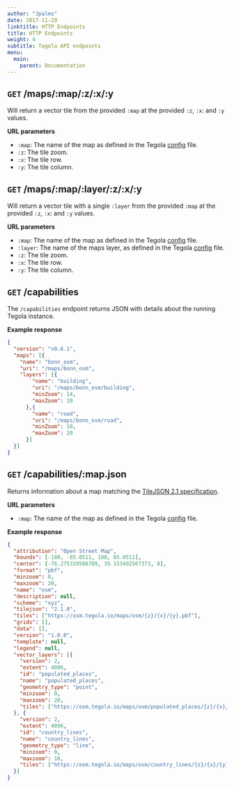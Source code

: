 ```yaml
---
author: "Jpalms"
date: 2017-11-29
linktitle: HTTP Endpoints
title: HTTP Endpoints
weight: 4
subtitle: Tegola API endpoints
menu:
  main:
    parent: Documentation
---
```


## `GET` /maps/:map/:z/:x/:y

Will return a vector tile from the provided `:map` at the provided `:z`, `:x`: and `:y` values.

**URL parameters**

- `:map`: The name of the map as defined in the Tegola [config](/documentation/configuration/#maps) file. 
- `:z`: The tile zoom.
- `:x`: The tile row.
- `:y`: The tile column.

## `GET` /maps/:map/:layer/:z/:x/:y

Will return a vector tile with a single `:layer` from the provided `:map` at the provided `:z`, `:x`: and `:y` values. 

**URL parameters**

- `:map`: The name of the map as defined in the Tegola [config](/documentation/configuration/#maps) file. 
- `:layer`: The name of the maps layer, as defined in the Tegola [config](/documentation/configuration/#map-layers) file. 
- `:z`: The tile zoom.
- `:x`: The tile row.
- `:y`: The tile column.

## `GET` /capabilities

The `/capabilities` endpoint returns JSON with details about the running Tegola instance. 

**Example response**

```json
{
  "version": "v0.6.1",
  "maps": [{
    "name": "bonn_osm",
    "uri": "/maps/bonn_osm",
    "layers": [{
        "name": "building",
        "uri": "/maps/bonn_osm/building",
        "minZoom": 14,
        "maxZoom": 20
      },{
        "name": "road",
        "uri": "/maps/bonn_osm/road",
        "minZoom": 10,
        "maxZoom": 20
      }]
  }]
}
```

## `GET` /capabilities/:map.json

Returns information about a map matching the [TileJSON 2.1 specification](https://github.com/mapbox/tilejson-spec/tree/master/2.1.0).

**URL parameters**

- `:map`: The name of the map as defined in the Tegola [config](/documentation/configuration/#maps) file.

**Example response**

```json
{
  "attribution": "Open Street Map",
  "bounds": [-180, -85.0511, 180, 85.0511],
  "center": [-76.275329586789, 39.153492567373, 8],
  "format": "pbf",
  "minzoom": 0,
  "maxzoom": 20,
  "name": "osm",
  "description": null,
  "scheme": "xyz",
  "tilejson": "2.1.0",
  "tiles": ["https://osm.tegola.io/maps/osm/{z}/{x}/{y}.pbf"],
  "grids": [],
  "data": [],
  "version": "1.0.0",
  "template": null,
  "legend": null,
  "vector_layers": [{
    "version": 2,
    "extent": 4096,
    "id": "populated_places",
    "name": "populated_places",
    "geometry_type": "point",
    "minzoom": 0,
    "maxzoom": 20,
    "tiles": ["https://osm.tegola.io/maps/osm/populated_places/{z}/{x}/{y}.pbf"]
  }, {
    "version": 2,
    "extent": 4096,
    "id": "country_lines",
    "name": "country_lines",
    "geometry_type": "line",
    "minzoom": 0,
    "maxzoom": 10,
    "tiles": ["https://osm.tegola.io/maps/osm/country_lines/{z}/{x}/{y}.pbf"]
  }]
}
```
